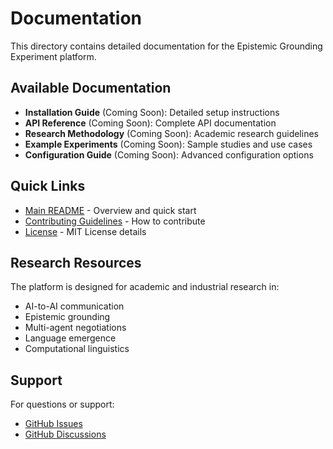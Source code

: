# Documentation

This directory contains detailed documentation for the Epistemic Grounding Experiment platform.

## Available Documentation

- **Installation Guide** (Coming Soon): Detailed setup instructions
- **API Reference** (Coming Soon): Complete API documentation  
- **Research Methodology** (Coming Soon): Academic research guidelines
- **Example Experiments** (Coming Soon): Sample studies and use cases
- **Configuration Guide** (Coming Soon): Advanced configuration options

## Quick Links

- [Main README](../README.md) - Overview and quick start
- [Contributing Guidelines](../CONTRIBUTING.md) - How to contribute
- [License](../LICENSE) - MIT License details

## Research Resources

The platform is designed for academic and industrial research in:
- AI-to-AI communication
- Epistemic grounding
- Multi-agent negotiations
- Language emergence
- Computational linguistics

## Support

For questions or support:
- [GitHub Issues](https://github.com/ayushi-uwc/epistemic_grounding_experiment/issues)
- [GitHub Discussions](https://github.com/ayushi-uwc/epistemic_grounding_experiment/discussions) 